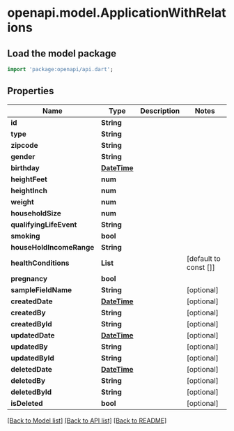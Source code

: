 # openapi.model.ApplicationWithRelations

## Load the model package
```dart
import 'package:openapi/api.dart';
```

## Properties
Name | Type | Description | Notes
------------ | ------------- | ------------- | -------------
**id** | **String** |  | 
**type** | **String** |  | 
**zipcode** | **String** |  | 
**gender** | **String** |  | 
**birthday** | [**DateTime**](DateTime.md) |  | 
**heightFeet** | **num** |  | 
**heightInch** | **num** |  | 
**weight** | **num** |  | 
**householdSize** | **num** |  | 
**qualifyingLifeEvent** | **String** |  | 
**smoking** | **bool** |  | 
**houseHoldIncomeRange** | **String** |  | 
**healthConditions** | **List<String>** |  | [default to const []]
**pregnancy** | **bool** |  | 
**sampleFieldName** | **String** |  | [optional] 
**createdDate** | [**DateTime**](DateTime.md) |  | [optional] 
**createdBy** | **String** |  | [optional] 
**createdById** | **String** |  | [optional] 
**updatedDate** | [**DateTime**](DateTime.md) |  | [optional] 
**updatedBy** | **String** |  | [optional] 
**updatedById** | **String** |  | [optional] 
**deletedDate** | [**DateTime**](DateTime.md) |  | [optional] 
**deletedBy** | **String** |  | [optional] 
**deletedById** | **String** |  | [optional] 
**isDeleted** | **bool** |  | [optional] 

[[Back to Model list]](../README.md#documentation-for-models) [[Back to API list]](../README.md#documentation-for-api-endpoints) [[Back to README]](../README.md)


